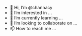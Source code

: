 - 👋 Hi, I’m @channacy
- 👀 I’m interested in ...
- 🌱 I’m currently learning ...
- 💞️ I’m looking to collaborate on ...
- 📫 How to reach me ...


<!---
channacy/channacy is a ✨ special ✨ repository because its `README.md` (this file) appears on your GitHub profile.
You can click the Preview link to take a look at your changes.
--->
